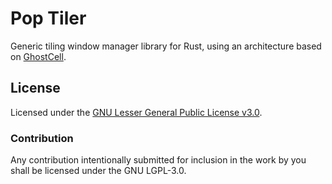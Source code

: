 # Pop Tiler

Generic tiling window manager library for Rust, using an architecture based on [GhostCell](https://plv.mpi-sws.org/rustbelt/ghostcell/paper.pdf).

## License

Licensed under the [GNU Lesser General Public License v3.0](https://choosealicense.com/licenses/lgpl-3.0/).

### Contribution

Any contribution intentionally submitted for inclusion in the work by you shall be licensed under the GNU LGPL-3.0.
